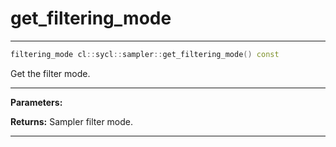 # get_filtering_mode

---

```cpp
filtering_mode cl::sycl::sampler::get_filtering_mode() const
```


Get the filter mode. 


---
**Parameters:**

**Returns:** Sampler filter mode. 

---
